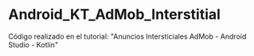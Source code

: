 # Android_KT_AdMob_Interstitial
Código realizado en el tutorial: "Anuncios Intersticiales AdMob - Android Studio - Kotlin"
